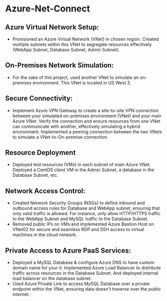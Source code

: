 # Azure-Net-Connect

## Azure Virtual Network Setup:
+ Provisioned an Azure Virtual Network (VNet) in chosen region. Created multiple subnets within this VNet to segregate resources effectively (WebApp Subnet, Database Subnet, Admin Subnet).

## On-Premises Network Simulation:
+ For the sake of this project, used another VNet to simulate an on-premises environment. This VNet is located in US West 3.

## Secure Connectivity:

+ Implement Azure VPN Gateway to create a site-to-site VPN connection between your simulated on-premises environment (VNet) and your main Azure VNet. Verify the connection and ensure resources from one VNet can communicate with another, effectively simulating a hybrid environment. Implemented a peering connection between the two VNets to simulate a VNet-to-On-premise connection.

## Resource Deployment

+ Deployed test resources (VMs) in each subnet of main Azure VNet. Deployed a CentOS client VM in the Admin Subnet, a database in the Database Subnet, etc.

## Network Access Control:

+ Created Network Security Groups (NSGs) to define inbound and outbound access rules for Database and WebApp subnet, ensuring that only valid traffic is allowed. For instance, only allow HTTP/HTTPS traffic to the WebApp Subnet and MySQL traffic to the Database Subnet.
+ Removed public IPs on VMs and implemented Azure Bastion Host on VNet02 for secure and seamless RDP and SSH access to virtual machines in the cloud network.

## Private Access to Azure PaaS Services:
+ Deployed a MySQL Database & configure Azure DNS to have custom domain name for your it. Implemented Azure Load Balancer to distribute traffic across resources in the Database Subnet. And deployed internal load balancer on the database subnet.
+ Used Azure Private Link to access MySQL Database over a private endpoint within the VNet, ensuring data doesn't traverse over the public internet.
